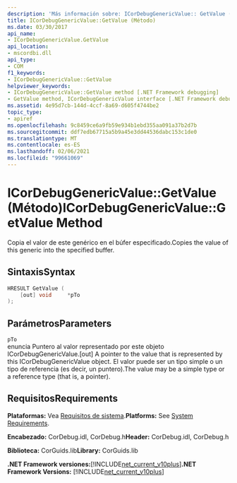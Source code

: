 ```yaml
---
description: 'Más información sobre: ICorDebugGenericValue:: GetValue (método)'
title: ICorDebugGenericValue::GetValue (Método)
ms.date: 03/30/2017
api_name:
- ICorDebugGenericValue.GetValue
api_location:
- mscordbi.dll
api_type:
- COM
f1_keywords:
- ICorDebugGenericValue::GetValue
helpviewer_keywords:
- ICorDebugGenericValue::GetValue method [.NET Framework debugging]
- GetValue method, ICorDebugGenericValue interface [.NET Framework debugging]
ms.assetid: 4e95d7cb-144d-4ccf-8a69-d605f4744be2
topic_type:
- apiref
ms.openlocfilehash: 9c8459ce6a9fb59e934b1ebd355aa091a37b2d7b
ms.sourcegitcommit: ddf7edb67715a5b9a45e3dd44536dabc153c1de0
ms.translationtype: MT
ms.contentlocale: es-ES
ms.lasthandoff: 02/06/2021
ms.locfileid: "99661069"
---
```

# <a name="icordebuggenericvaluegetvalue-method"></a><span data-ttu-id="0c8c7-103">ICorDebugGenericValue::GetValue (Método)</span><span class="sxs-lookup"><span data-stu-id="0c8c7-103">ICorDebugGenericValue::GetValue Method</span></span>

<span data-ttu-id="0c8c7-104">Copia el valor de este genérico en el búfer especificado.</span><span class="sxs-lookup"><span data-stu-id="0c8c7-104">Copies the value of this generic into the specified buffer.</span></span>  
  
## <a name="syntax"></a><span data-ttu-id="0c8c7-105">Sintaxis</span><span class="sxs-lookup"><span data-stu-id="0c8c7-105">Syntax</span></span>  
  
```cpp  
HRESULT GetValue (  
    [out] void     *pTo  
);  
```  
  
## <a name="parameters"></a><span data-ttu-id="0c8c7-106">Parámetros</span><span class="sxs-lookup"><span data-stu-id="0c8c7-106">Parameters</span></span>  

 `pTo`  
 <span data-ttu-id="0c8c7-107">enuncia Puntero al valor representado por este objeto ICorDebugGenericValue.</span><span class="sxs-lookup"><span data-stu-id="0c8c7-107">[out] A pointer to the value that is represented by this ICorDebugGenericValue object.</span></span> <span data-ttu-id="0c8c7-108">El valor puede ser un tipo simple o un tipo de referencia (es decir, un puntero).</span><span class="sxs-lookup"><span data-stu-id="0c8c7-108">The value may be a simple type or a reference type (that is, a pointer).</span></span>  
  
## <a name="requirements"></a><span data-ttu-id="0c8c7-109">Requisitos</span><span class="sxs-lookup"><span data-stu-id="0c8c7-109">Requirements</span></span>  

 <span data-ttu-id="0c8c7-110">**Plataformas:** Vea [Requisitos de sistema](../../get-started/system-requirements.md).</span><span class="sxs-lookup"><span data-stu-id="0c8c7-110">**Platforms:** See [System Requirements](../../get-started/system-requirements.md).</span></span>  
  
 <span data-ttu-id="0c8c7-111">**Encabezado:** CorDebug.idl, CorDebug.h</span><span class="sxs-lookup"><span data-stu-id="0c8c7-111">**Header:** CorDebug.idl, CorDebug.h</span></span>  
  
 <span data-ttu-id="0c8c7-112">**Biblioteca:** CorGuids.lib</span><span class="sxs-lookup"><span data-stu-id="0c8c7-112">**Library:** CorGuids.lib</span></span>  
  
 <span data-ttu-id="0c8c7-113">**.NET Framework versiones:**[!INCLUDE[net_current_v10plus](../../../../includes/net-current-v10plus-md.md)]</span><span class="sxs-lookup"><span data-stu-id="0c8c7-113">**.NET Framework Versions:** [!INCLUDE[net_current_v10plus](../../../../includes/net-current-v10plus-md.md)]</span></span>
